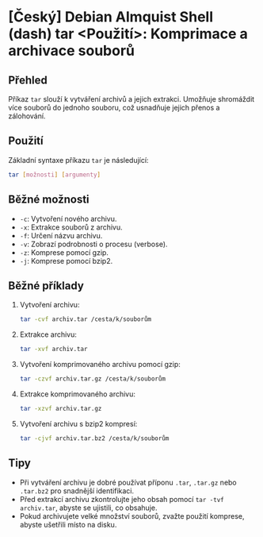 # [Český] Debian Almquist Shell (dash) tar <Použití>: Komprimace a archivace souborů

## Přehled
Příkaz `tar` slouží k vytváření archivů a jejich extrakci. Umožňuje shromáždit více souborů do jednoho souboru, což usnadňuje jejich přenos a zálohování.

## Použití
Základní syntaxe příkazu `tar` je následující:

```bash
tar [možnosti] [argumenty]
```

## Běžné možnosti
- `-c`: Vytvoření nového archivu.
- `-x`: Extrakce souborů z archivu.
- `-f`: Určení názvu archivu.
- `-v`: Zobrazí podrobnosti o procesu (verbose).
- `-z`: Komprese pomocí gzip.
- `-j`: Komprese pomocí bzip2.

## Běžné příklady
1. Vytvoření archivu:
   ```bash
   tar -cvf archiv.tar /cesta/k/souborům
   ```

2. Extrakce archivu:
   ```bash
   tar -xvf archiv.tar
   ```

3. Vytvoření komprimovaného archivu pomocí gzip:
   ```bash
   tar -czvf archiv.tar.gz /cesta/k/souborům
   ```

4. Extrakce komprimovaného archivu:
   ```bash
   tar -xzvf archiv.tar.gz
   ```

5. Vytvoření archivu s bzip2 kompresí:
   ```bash
   tar -cjvf archiv.tar.bz2 /cesta/k/souborům
   ```

## Tipy
- Při vytváření archivu je dobré používat příponu `.tar`, `.tar.gz` nebo `.tar.bz2` pro snadnější identifikaci.
- Před extrakcí archivu zkontrolujte jeho obsah pomocí `tar -tvf archiv.tar`, abyste se ujistili, co obsahuje.
- Pokud archivujete velké množství souborů, zvažte použití komprese, abyste ušetřili místo na disku.